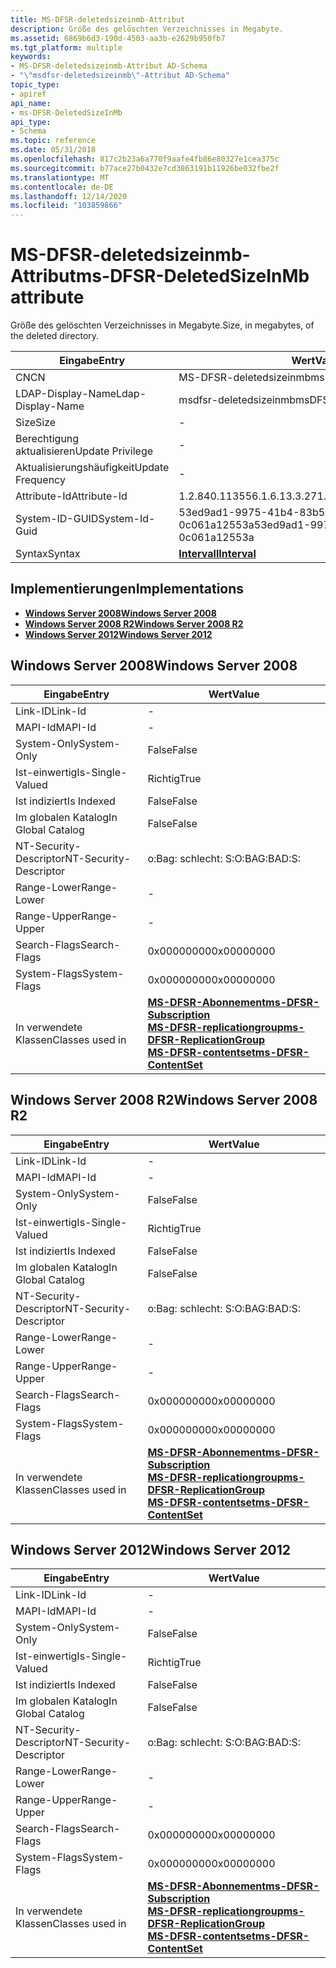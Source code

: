 ```yaml
---
title: MS-DFSR-deletedsizeinmb-Attribut
description: Größe des gelöschten Verzeichnisses in Megabyte.
ms.assetid: 6869b6d3-190d-4503-aa3b-e2629b950fb7
ms.tgt_platform: multiple
keywords:
- MS-DFSR-deletedsizeinmb-Attribut AD-Schema
- "\"msdfsr-deletedsizeinmb\"-Attribut AD-Schema"
topic_type:
- apiref
api_name:
- ms-DFSR-DeletedSizeInMb
api_type:
- Schema
ms.topic: reference
ms.date: 05/31/2018
ms.openlocfilehash: 817c2b23a6a770f9aafe4fb86e80327e1cea375c
ms.sourcegitcommit: b77ace27b0432e7cd3863191b11926be032fbe2f
ms.translationtype: MT
ms.contentlocale: de-DE
ms.lasthandoff: 12/14/2020
ms.locfileid: "103859866"
---
```

# <a name="ms-dfsr-deletedsizeinmb-attribute"></a><span data-ttu-id="4df6c-105">MS-DFSR-deletedsizeinmb-Attribut</span><span class="sxs-lookup"><span data-stu-id="4df6c-105">ms-DFSR-DeletedSizeInMb attribute</span></span>

<span data-ttu-id="4df6c-106">Größe des gelöschten Verzeichnisses in Megabyte.</span><span class="sxs-lookup"><span data-stu-id="4df6c-106">Size, in megabytes, of the deleted directory.</span></span>



| <span data-ttu-id="4df6c-107">Eingabe</span><span class="sxs-lookup"><span data-stu-id="4df6c-107">Entry</span></span> | <span data-ttu-id="4df6c-108">Wert</span><span class="sxs-lookup"><span data-stu-id="4df6c-108">Value</span></span> |
|-------------------|--------------------------------------|
| <span data-ttu-id="4df6c-109">CN</span><span class="sxs-lookup"><span data-stu-id="4df6c-109">CN</span></span>                | <span data-ttu-id="4df6c-110">MS-DFSR-deletedsizeinmb</span><span class="sxs-lookup"><span data-stu-id="4df6c-110">ms-DFSR-DeletedSizeInMb</span></span>              |
| <span data-ttu-id="4df6c-111">LDAP-Display-Name</span><span class="sxs-lookup"><span data-stu-id="4df6c-111">Ldap-Display-Name</span></span> | <span data-ttu-id="4df6c-112">msdfsr-deletedsizeinmb</span><span class="sxs-lookup"><span data-stu-id="4df6c-112">msDFSR-DeletedSizeInMb</span></span>               |
| <span data-ttu-id="4df6c-113">Size</span><span class="sxs-lookup"><span data-stu-id="4df6c-113">Size</span></span>              | \-                                   |
| <span data-ttu-id="4df6c-114">Berechtigung aktualisieren</span><span class="sxs-lookup"><span data-stu-id="4df6c-114">Update Privilege</span></span>  | \-                                   |
| <span data-ttu-id="4df6c-115">Aktualisierungshäufigkeit</span><span class="sxs-lookup"><span data-stu-id="4df6c-115">Update Frequency</span></span>  | \-                                   |
| <span data-ttu-id="4df6c-116">Attribute-Id</span><span class="sxs-lookup"><span data-stu-id="4df6c-116">Attribute-Id</span></span>      | <span data-ttu-id="4df6c-117">1.2.840.113556.1.6.13.3.27</span><span class="sxs-lookup"><span data-stu-id="4df6c-117">1.2.840.113556.1.6.13.3.27</span></span>           |
| <span data-ttu-id="4df6c-118">System-ID-GUID</span><span class="sxs-lookup"><span data-stu-id="4df6c-118">System-Id-Guid</span></span>    | <span data-ttu-id="4df6c-119">53ed9ad1-9975-41b4-83b5-0c061a12553a</span><span class="sxs-lookup"><span data-stu-id="4df6c-119">53ed9ad1-9975-41f4-83f5-0c061a12553a</span></span> |
| <span data-ttu-id="4df6c-120">Syntax</span><span class="sxs-lookup"><span data-stu-id="4df6c-120">Syntax</span></span>            | [<span data-ttu-id="4df6c-121">**Intervall**</span><span class="sxs-lookup"><span data-stu-id="4df6c-121">**Interval**</span></span>](s-interval.md)       |



## <a name="implementations"></a><span data-ttu-id="4df6c-122">Implementierungen</span><span class="sxs-lookup"><span data-stu-id="4df6c-122">Implementations</span></span>

-   [<span data-ttu-id="4df6c-123">**Windows Server 2008**</span><span class="sxs-lookup"><span data-stu-id="4df6c-123">**Windows Server 2008**</span></span>](#windows-server-2008)
-   [<span data-ttu-id="4df6c-124">**Windows Server 2008 R2**</span><span class="sxs-lookup"><span data-stu-id="4df6c-124">**Windows Server 2008 R2**</span></span>](#windows-server-2008-r2)
-   [<span data-ttu-id="4df6c-125">**Windows Server 2012**</span><span class="sxs-lookup"><span data-stu-id="4df6c-125">**Windows Server 2012**</span></span>](#windows-server-2012)

## <a name="windows-server-2008"></a><span data-ttu-id="4df6c-126">Windows Server 2008</span><span class="sxs-lookup"><span data-stu-id="4df6c-126">Windows Server 2008</span></span>



| <span data-ttu-id="4df6c-127">Eingabe</span><span class="sxs-lookup"><span data-stu-id="4df6c-127">Entry</span></span> | <span data-ttu-id="4df6c-128">Wert</span><span class="sxs-lookup"><span data-stu-id="4df6c-128">Value</span></span> |
|------------------------|--------------------------------------------------------------------------------------------------------------------------------------------------------------------------------------------------------|
| <span data-ttu-id="4df6c-129">Link-ID</span><span class="sxs-lookup"><span data-stu-id="4df6c-129">Link-Id</span></span>                | \-                                                                                                                                                                                                     |
| <span data-ttu-id="4df6c-130">MAPI-Id</span><span class="sxs-lookup"><span data-stu-id="4df6c-130">MAPI-Id</span></span>                | \-                                                                                                                                                                                                     |
| <span data-ttu-id="4df6c-131">System-Only</span><span class="sxs-lookup"><span data-stu-id="4df6c-131">System-Only</span></span>            | <span data-ttu-id="4df6c-132">False</span><span class="sxs-lookup"><span data-stu-id="4df6c-132">False</span></span>                                                                                                                                                                                                  |
| <span data-ttu-id="4df6c-133">Ist-einwertig</span><span class="sxs-lookup"><span data-stu-id="4df6c-133">Is-Single-Valued</span></span>       | <span data-ttu-id="4df6c-134">Richtig</span><span class="sxs-lookup"><span data-stu-id="4df6c-134">True</span></span>                                                                                                                                                                                                   |
| <span data-ttu-id="4df6c-135">Ist indiziert</span><span class="sxs-lookup"><span data-stu-id="4df6c-135">Is Indexed</span></span>             | <span data-ttu-id="4df6c-136">False</span><span class="sxs-lookup"><span data-stu-id="4df6c-136">False</span></span>                                                                                                                                                                                                  |
| <span data-ttu-id="4df6c-137">Im globalen Katalog</span><span class="sxs-lookup"><span data-stu-id="4df6c-137">In Global Catalog</span></span>      | <span data-ttu-id="4df6c-138">False</span><span class="sxs-lookup"><span data-stu-id="4df6c-138">False</span></span>                                                                                                                                                                                                  |
| <span data-ttu-id="4df6c-139">NT-Security-Descriptor</span><span class="sxs-lookup"><span data-stu-id="4df6c-139">NT-Security-Descriptor</span></span> | <span data-ttu-id="4df6c-140">o:Bag: schlecht: S:</span><span class="sxs-lookup"><span data-stu-id="4df6c-140">O:BAG:BAD:S:</span></span>                                                                                                                                                                                           |
| <span data-ttu-id="4df6c-141">Range-Lower</span><span class="sxs-lookup"><span data-stu-id="4df6c-141">Range-Lower</span></span>            | \-                                                                                                                                                                                                     |
| <span data-ttu-id="4df6c-142">Range-Upper</span><span class="sxs-lookup"><span data-stu-id="4df6c-142">Range-Upper</span></span>            | \-                                                                                                                                                                                                     |
| <span data-ttu-id="4df6c-143">Search-Flags</span><span class="sxs-lookup"><span data-stu-id="4df6c-143">Search-Flags</span></span>           | <span data-ttu-id="4df6c-144">0x00000000</span><span class="sxs-lookup"><span data-stu-id="4df6c-144">0x00000000</span></span>                                                                                                                                                                                             |
| <span data-ttu-id="4df6c-145">System-Flags</span><span class="sxs-lookup"><span data-stu-id="4df6c-145">System-Flags</span></span>           | <span data-ttu-id="4df6c-146">0x00000000</span><span class="sxs-lookup"><span data-stu-id="4df6c-146">0x00000000</span></span>                                                                                                                                                                                             |
| <span data-ttu-id="4df6c-147">In verwendete Klassen</span><span class="sxs-lookup"><span data-stu-id="4df6c-147">Classes used in</span></span>        | [<span data-ttu-id="4df6c-148">**MS-DFSR-Abonnement**</span><span class="sxs-lookup"><span data-stu-id="4df6c-148">**ms-DFSR-Subscription**</span></span>](c-msdfsr-subscription.md)<br/> [<span data-ttu-id="4df6c-149">**MS-DFSR-replicationgroup**</span><span class="sxs-lookup"><span data-stu-id="4df6c-149">**ms-DFSR-ReplicationGroup**</span></span>](c-msdfsr-replicationgroup.md)<br/> [<span data-ttu-id="4df6c-150">**MS-DFSR-contentset**</span><span class="sxs-lookup"><span data-stu-id="4df6c-150">**ms-DFSR-ContentSet**</span></span>](c-msdfsr-contentset.md)<br/> |



## <a name="windows-server-2008-r2"></a><span data-ttu-id="4df6c-151">Windows Server 2008 R2</span><span class="sxs-lookup"><span data-stu-id="4df6c-151">Windows Server 2008 R2</span></span>



| <span data-ttu-id="4df6c-152">Eingabe</span><span class="sxs-lookup"><span data-stu-id="4df6c-152">Entry</span></span> | <span data-ttu-id="4df6c-153">Wert</span><span class="sxs-lookup"><span data-stu-id="4df6c-153">Value</span></span> |
|------------------------|--------------------------------------------------------------------------------------------------------------------------------------------------------------------------------------------------------|
| <span data-ttu-id="4df6c-154">Link-ID</span><span class="sxs-lookup"><span data-stu-id="4df6c-154">Link-Id</span></span>                | \-                                                                                                                                                                                                     |
| <span data-ttu-id="4df6c-155">MAPI-Id</span><span class="sxs-lookup"><span data-stu-id="4df6c-155">MAPI-Id</span></span>                | \-                                                                                                                                                                                                     |
| <span data-ttu-id="4df6c-156">System-Only</span><span class="sxs-lookup"><span data-stu-id="4df6c-156">System-Only</span></span>            | <span data-ttu-id="4df6c-157">False</span><span class="sxs-lookup"><span data-stu-id="4df6c-157">False</span></span>                                                                                                                                                                                                  |
| <span data-ttu-id="4df6c-158">Ist-einwertig</span><span class="sxs-lookup"><span data-stu-id="4df6c-158">Is-Single-Valued</span></span>       | <span data-ttu-id="4df6c-159">Richtig</span><span class="sxs-lookup"><span data-stu-id="4df6c-159">True</span></span>                                                                                                                                                                                                   |
| <span data-ttu-id="4df6c-160">Ist indiziert</span><span class="sxs-lookup"><span data-stu-id="4df6c-160">Is Indexed</span></span>             | <span data-ttu-id="4df6c-161">False</span><span class="sxs-lookup"><span data-stu-id="4df6c-161">False</span></span>                                                                                                                                                                                                  |
| <span data-ttu-id="4df6c-162">Im globalen Katalog</span><span class="sxs-lookup"><span data-stu-id="4df6c-162">In Global Catalog</span></span>      | <span data-ttu-id="4df6c-163">False</span><span class="sxs-lookup"><span data-stu-id="4df6c-163">False</span></span>                                                                                                                                                                                                  |
| <span data-ttu-id="4df6c-164">NT-Security-Descriptor</span><span class="sxs-lookup"><span data-stu-id="4df6c-164">NT-Security-Descriptor</span></span> | <span data-ttu-id="4df6c-165">o:Bag: schlecht: S:</span><span class="sxs-lookup"><span data-stu-id="4df6c-165">O:BAG:BAD:S:</span></span>                                                                                                                                                                                           |
| <span data-ttu-id="4df6c-166">Range-Lower</span><span class="sxs-lookup"><span data-stu-id="4df6c-166">Range-Lower</span></span>            | \-                                                                                                                                                                                                     |
| <span data-ttu-id="4df6c-167">Range-Upper</span><span class="sxs-lookup"><span data-stu-id="4df6c-167">Range-Upper</span></span>            | \-                                                                                                                                                                                                     |
| <span data-ttu-id="4df6c-168">Search-Flags</span><span class="sxs-lookup"><span data-stu-id="4df6c-168">Search-Flags</span></span>           | <span data-ttu-id="4df6c-169">0x00000000</span><span class="sxs-lookup"><span data-stu-id="4df6c-169">0x00000000</span></span>                                                                                                                                                                                             |
| <span data-ttu-id="4df6c-170">System-Flags</span><span class="sxs-lookup"><span data-stu-id="4df6c-170">System-Flags</span></span>           | <span data-ttu-id="4df6c-171">0x00000000</span><span class="sxs-lookup"><span data-stu-id="4df6c-171">0x00000000</span></span>                                                                                                                                                                                             |
| <span data-ttu-id="4df6c-172">In verwendete Klassen</span><span class="sxs-lookup"><span data-stu-id="4df6c-172">Classes used in</span></span>        | [<span data-ttu-id="4df6c-173">**MS-DFSR-Abonnement**</span><span class="sxs-lookup"><span data-stu-id="4df6c-173">**ms-DFSR-Subscription**</span></span>](c-msdfsr-subscription.md)<br/> [<span data-ttu-id="4df6c-174">**MS-DFSR-replicationgroup**</span><span class="sxs-lookup"><span data-stu-id="4df6c-174">**ms-DFSR-ReplicationGroup**</span></span>](c-msdfsr-replicationgroup.md)<br/> [<span data-ttu-id="4df6c-175">**MS-DFSR-contentset**</span><span class="sxs-lookup"><span data-stu-id="4df6c-175">**ms-DFSR-ContentSet**</span></span>](c-msdfsr-contentset.md)<br/> |



## <a name="windows-server-2012"></a><span data-ttu-id="4df6c-176">Windows Server 2012</span><span class="sxs-lookup"><span data-stu-id="4df6c-176">Windows Server 2012</span></span>



| <span data-ttu-id="4df6c-177">Eingabe</span><span class="sxs-lookup"><span data-stu-id="4df6c-177">Entry</span></span> | <span data-ttu-id="4df6c-178">Wert</span><span class="sxs-lookup"><span data-stu-id="4df6c-178">Value</span></span> |
|------------------------|--------------------------------------------------------------------------------------------------------------------------------------------------------------------------------------------------------|
| <span data-ttu-id="4df6c-179">Link-ID</span><span class="sxs-lookup"><span data-stu-id="4df6c-179">Link-Id</span></span>                | \-                                                                                                                                                                                                     |
| <span data-ttu-id="4df6c-180">MAPI-Id</span><span class="sxs-lookup"><span data-stu-id="4df6c-180">MAPI-Id</span></span>                | \-                                                                                                                                                                                                     |
| <span data-ttu-id="4df6c-181">System-Only</span><span class="sxs-lookup"><span data-stu-id="4df6c-181">System-Only</span></span>            | <span data-ttu-id="4df6c-182">False</span><span class="sxs-lookup"><span data-stu-id="4df6c-182">False</span></span>                                                                                                                                                                                                  |
| <span data-ttu-id="4df6c-183">Ist-einwertig</span><span class="sxs-lookup"><span data-stu-id="4df6c-183">Is-Single-Valued</span></span>       | <span data-ttu-id="4df6c-184">Richtig</span><span class="sxs-lookup"><span data-stu-id="4df6c-184">True</span></span>                                                                                                                                                                                                   |
| <span data-ttu-id="4df6c-185">Ist indiziert</span><span class="sxs-lookup"><span data-stu-id="4df6c-185">Is Indexed</span></span>             | <span data-ttu-id="4df6c-186">False</span><span class="sxs-lookup"><span data-stu-id="4df6c-186">False</span></span>                                                                                                                                                                                                  |
| <span data-ttu-id="4df6c-187">Im globalen Katalog</span><span class="sxs-lookup"><span data-stu-id="4df6c-187">In Global Catalog</span></span>      | <span data-ttu-id="4df6c-188">False</span><span class="sxs-lookup"><span data-stu-id="4df6c-188">False</span></span>                                                                                                                                                                                                  |
| <span data-ttu-id="4df6c-189">NT-Security-Descriptor</span><span class="sxs-lookup"><span data-stu-id="4df6c-189">NT-Security-Descriptor</span></span> | <span data-ttu-id="4df6c-190">o:Bag: schlecht: S:</span><span class="sxs-lookup"><span data-stu-id="4df6c-190">O:BAG:BAD:S:</span></span>                                                                                                                                                                                           |
| <span data-ttu-id="4df6c-191">Range-Lower</span><span class="sxs-lookup"><span data-stu-id="4df6c-191">Range-Lower</span></span>            | \-                                                                                                                                                                                                     |
| <span data-ttu-id="4df6c-192">Range-Upper</span><span class="sxs-lookup"><span data-stu-id="4df6c-192">Range-Upper</span></span>            | \-                                                                                                                                                                                                     |
| <span data-ttu-id="4df6c-193">Search-Flags</span><span class="sxs-lookup"><span data-stu-id="4df6c-193">Search-Flags</span></span>           | <span data-ttu-id="4df6c-194">0x00000000</span><span class="sxs-lookup"><span data-stu-id="4df6c-194">0x00000000</span></span>                                                                                                                                                                                             |
| <span data-ttu-id="4df6c-195">System-Flags</span><span class="sxs-lookup"><span data-stu-id="4df6c-195">System-Flags</span></span>           | <span data-ttu-id="4df6c-196">0x00000000</span><span class="sxs-lookup"><span data-stu-id="4df6c-196">0x00000000</span></span>                                                                                                                                                                                             |
| <span data-ttu-id="4df6c-197">In verwendete Klassen</span><span class="sxs-lookup"><span data-stu-id="4df6c-197">Classes used in</span></span>        | [<span data-ttu-id="4df6c-198">**MS-DFSR-Abonnement**</span><span class="sxs-lookup"><span data-stu-id="4df6c-198">**ms-DFSR-Subscription**</span></span>](c-msdfsr-subscription.md)<br/> [<span data-ttu-id="4df6c-199">**MS-DFSR-replicationgroup**</span><span class="sxs-lookup"><span data-stu-id="4df6c-199">**ms-DFSR-ReplicationGroup**</span></span>](c-msdfsr-replicationgroup.md)<br/> [<span data-ttu-id="4df6c-200">**MS-DFSR-contentset**</span><span class="sxs-lookup"><span data-stu-id="4df6c-200">**ms-DFSR-ContentSet**</span></span>](c-msdfsr-contentset.md)<br/> |



 

 





